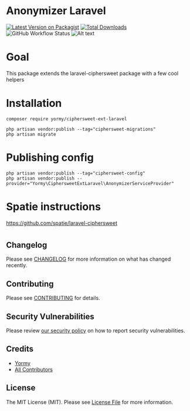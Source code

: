 # Anonymizer Laravel

[![Latest Version on Packagist](https://img.shields.io/packagist/v/yormy/ciphersweet-ext-laravel.svg?style=flat-square)](https://packagist.org/packages/yormy/ciphersweet-ext-laravel)
[![Total Downloads](https://img.shields.io/packagist/dt/yormy/ciphersweet-ext-laravel.svg?style=flat-square)](https://packagist.org/packages/yormy/ciphersweet-ext-laravel)
![GitHub Workflow Status](https://img.shields.io/github/workflow/status/facade/ignition/run-php-tests?label=Tests)
![Alt text](./coverage.svg)

# Goal
This package extends the laravel-ciphersweet package with a few cool helpers

# Installation
```
composer require yormy/ciphersweet-ext-laravel

php artisan vendor:publish --tag="ciphersweet-migrations"
php artisan migrate
```

# Publishing config
```
php artisan vendor:publish --tag="ciphersweet-config"
php artisan vendor:publish --provider="Yormy\CiphersweetExtLaravel\AnonymizerServiceProvider"
```

# Spatie instructions
https://github.com/spatie/laravel-ciphersweet

# 


## Changelog

Please see [CHANGELOG](CHANGELOG.md) for more information on what has changed recently.

## Contributing

Please see [CONTRIBUTING](.github/CONTRIBUTING.md) for details.

## Security Vulnerabilities

Please review [our security policy](../../security/policy) on how to report security vulnerabilities.

## Credits

- [Yormy](https://gitlab.com/yormy)
- [All Contributors](../../contributors)

## License

The MIT License (MIT). Please see [License File](LICENSE.md) for more information.
